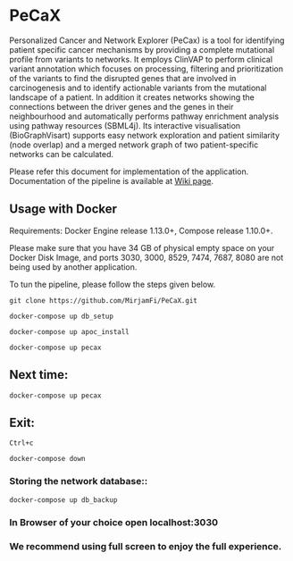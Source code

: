 # PeCaX
Personalized Cancer and Network Explorer (PeCax) is a tool for identifying patient specific cancer mechanisms by providing a complete mutational profile from variants to networks. It employs ClinVAP to perform clinical variant annotation which focuses on processing, filtering and prioritization of the variants to find the disrupted genes that are involved in carcinogenesis and to identify actionable variants from the mutational landscape of a patient. In addition it creates networks showing the connections between the driver genes and the genes in their neighbourhood and automatically performs pathway enrichment analysis using pathway resources (SBML4j). Its interactive visualisation (BioGraphVisart) supports easy network exploration and patient similarity (node overlap) and a merged network graph of two patient-specific networks can be calculated.

Please refer this document for implementation of the application. Documentation of the pipeline is available at [Wiki page](https://github.com/MirjamFi/PeCaX/wiki).
## Usage with Docker
Requirements: Docker Engine release 1.13.0+, Compose release 1.10.0+.

Please make sure that you have 34 GB of physical empty space on your Docker Disk Image, and ports 3030, 3000, 8529, 7474, 7687, 8080 are not being used by another application.

To tun the pipeline, please follow the steps given below.

	git clone https://github.com/MirjamFi/PeCaX.git

    docker-compose up db_setup
  
    docker-compose up apoc_install
  
    docker-compose up pecax

## Next time:

    docker-compose up pecax
  
## Exit:

    Ctrl+c
  
    docker-compose down
  
### Storing the network database::
  
    docker-compose up db_backup 
    
### In Browser of your choice open localhost:3030

### We recommend using full screen to enjoy the full experience.
